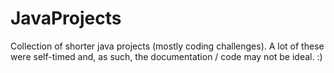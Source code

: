# JavaProjects

Collection of shorter java projects (mostly coding challenges). A lot of these were self-timed and, as such, the documentation / code may not be ideal. :)


